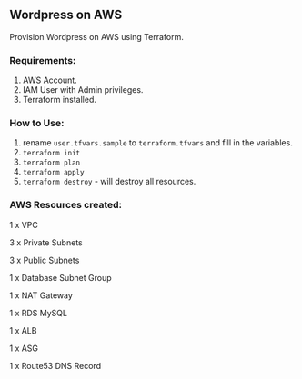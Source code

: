 ## Wordpress on AWS

Provision Wordpress on AWS using Terraform.


### Requirements:
1. AWS Account.
2. IAM User with Admin privileges.
3. Terraform installed.

### How to Use:
1. rename `user.tfvars.sample` to `terraform.tfvars` and fill in the variables.
2. `terraform init`
3. `terraform plan`
4. `terraform apply`
5. `terraform destroy` - will destroy all resources.

### AWS Resources created:
1 x VPC

3 x Private Subnets  

3 x Public Subnets  

1 x Database Subnet Group 

1 x NAT Gateway   

1 x RDS MySQL  

1 x ALB  

1 x ASG

1 x Route53 DNS Record
 
